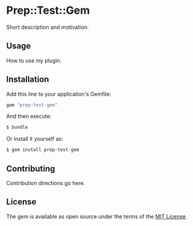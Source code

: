 # Prep::Test::Gem
Short description and motivation.

## Usage
How to use my plugin.

## Installation
Add this line to your application's Gemfile:

```ruby
gem "prep-test-gem"
```

And then execute:
```bash
$ bundle
```

Or install it yourself as:
```bash
$ gem install prep-test-gem
```

## Contributing
Contribution directions go here.

## License
The gem is available as open source under the terms of the [MIT License](https://opensource.org/licenses/MIT).
